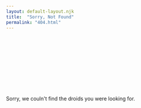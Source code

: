 ```yaml
---
layout: default-layout.njk
title:  "Sorry, Not Found"
permalink: "404.html"
---
```



<div class="landing-image">
    <svg xmlns="http://www.w3.org/2000/svg"  
            xmlns:xlink="http://www.w3.org/1999/xlink">
        <use xlink:href="/assets/undraw-sprites.svg#not-found"></use>
    </svg>
</div>

Sorry, we couln't find the droids you were looking for.

